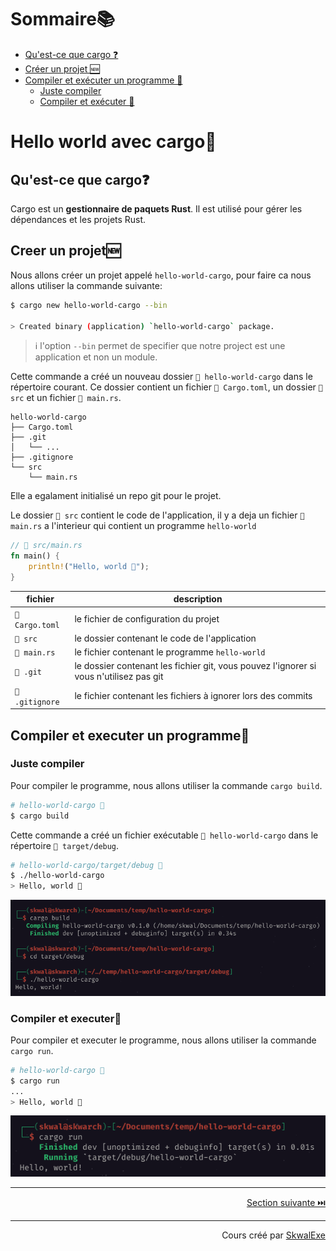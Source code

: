 # Sommaire📚
- [Qu'est-ce que cargo ❓](#quest-ce-que-cargo)
- [Créer un projet 🆕](#creer-un-projet)
- [Compiler et exécuter un programme 🏃](#compiler-et-executer-un-programme)
    - [Juste compiler](#juste-compiler)
    - [Compiler et exécuter 🏃](#compiler-et-executer)

# Hello world avec cargo🚢
## Qu'est-ce que cargo❓
Cargo est un **gestionnaire de paquets Rust**. Il est utilisé pour gérer les dépendances et les projets Rust.


## Creer un projet🆕
Nous allons créer un projet appelé `hello-world-cargo`, pour faire ca nous allons utiliser la commande suivante:
```bash
$ cargo new hello-world-cargo --bin

> Created binary (application) `hello-world-cargo` package.
```
> ℹ️ l'option `--bin` permet de specifier que notre project est une application et non un module.

Cette commande a créé un nouveau dossier `📂 hello-world-cargo` dans le répertoire courant. Ce dossier contient un fichier `📄 Cargo.toml`, un dossier `📂 src` et un fichier `📄 main.rs`.

```
hello-world-cargo
├── Cargo.toml
├── .git
│   └── ...
├── .gitignore
└── src
    └── main.rs
```

Elle a egalament initialisé un repo git pour le projet.

Le dossier `📂 src` contient le code de l'application, il y a deja un fichier `📄 main.rs` a l'interieur qui contient un programme `hello-world`

```rust
// 📄 src/main.rs
fn main() {
    println!("Hello, world 👋");
}
```

| fichier | description |
| --- | --- |
| `📄 Cargo.toml` | le fichier de configuration du projet |
| `📂 src` | le dossier contenant le code de l'application |
| `📄 main.rs` | le fichier contenant le programme `hello-world` |
| `📂 .git` | le dossier contenant les fichier git, vous pouvez l'ignorer si vous n'utilisez pas git |
| `📄 .gitignore` | le fichier contenant les fichiers à ignorer lors des commits |


## Compiler et executer un programme🏃
### Juste compiler
Pour compiler le programme, nous allons utiliser la commande `cargo build`.
```bash
# hello-world-cargo 📂
$ cargo build
```

Cette commande a créé un fichier exécutable `📄 hello-world-cargo` dans le répertoire `📂 target/debug`.

```bash
# hello-world-cargo/target/debug 📂
$ ./hello-world-cargo
> Hello, world 👋
```
![](1.png)
### Compiler et executer🏃
Pour compiler et executer le programme, nous allons utiliser la commande `cargo run`.
```bash
# hello-world-cargo 📂
$ cargo run
...
> Hello, world 👋
```
![](2.png)

---

<p align="right"><a href="https://github.com/SkwalExe/apprendre-rust/tree/main/cours/les-variables">Section suivante ⏭️</a></p>


---


<p align="right">Cours créé par <a href="https://github.com/SkwalExe/" target="_blank">SkwalExe</a></p>